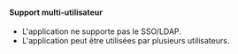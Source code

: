 #### Support multi-utilisateur

* L'application ne supporte pas le SSO/LDAP.
* L'application peut être utilisées par plusieurs utilisateurs.
